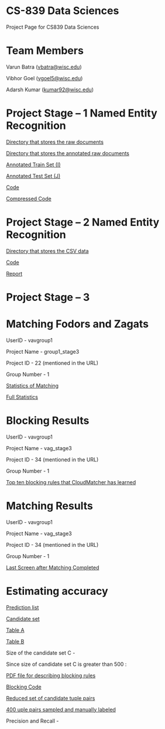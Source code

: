 # CS-839 Data Sciences
  Project Page for CS839 Data Sciences
  
# Team Members
  Varun Batra (vbatra@wisc.edu)
 
  Vibhor Goel (vgoel5@wisc.edu)
  
  Adarsh Kumar (kumar92@wisc.edu)
  
# Project Stage – 1 Named Entity Recognition
  
  [Directory that stores the raw documents ](https://github.com/batravarun125/CS839-Data-Science/tree/master/data/raw_copy)

  [Directory that stores the annotated raw documents ](https://github.com/batravarun125/CS839-Data-Science/tree/master/data/raw_limited_annotated)

  [Annotated Train Set (I) ](https://github.com/batravarun125/CS839-Data-Science/tree/master/dev_data)
  
  [Annotated Test Set (J) ](https://github.com/batravarun125/CS839-Data-Science/tree/master/test_data)
  
  [Code ](https://github.com/batravarun125/CS839-Data-Science)
  
  [Compressed Code ](https://github.com/batravarun125/CS839-Data-Science/blob/master/Stage1.zip)
  
  


# Project Stage – 2 Named Entity Recognition
  [Directory that stores the CSV data ](https://github.com/batravarun125/CS839-Data-Science/tree/master/Stage2/MyData)

  [Code ](https://github.com/batravarun125/CS839-Data-Science/tree/master/Stage2/Code)

  [Report ](https://github.com/batravarun125/CS839-Data-Science/blob/master/Stage2/Report_Stage-2.pdf)
 
  
# Project Stage – 3 

# Matching Fodors and Zagats

UserID - vavgroup1

Project Name - group1_stage3

Project ID - 22 (mentioned in the URL)

Group Number - 1

 [ Statistics of Matching ](https://github.com/batravarun125/CS839-Data-Science/blob/master/Stage3/cloudmatcher_SS.pdf)
 
 [ Full Statistics ](https://github.com/batravarun125/CS839-Data-Science/blob/master/Stage3/group1stage3_al_ds)
 


# Blocking Results

UserID - vavgroup1

Project Name - 	vag_stage3

Project ID - 34 (mentioned in the URL)

Group Number - 1

 [ Top ten blocking rules that CloudMatcher has learned ](https://github.com/batravarun125/CS839-Data-Science/blob/master/Stage3/MyBockingFinal.pdf)
 

# Matching Results

UserID - vavgroup1

Project Name - 	vag_stage3

Project ID - 34 (mentioned in the URL)

Group Number - 1

 [ Last Screen after Matching Completed ](https://github.com/batravarun125/CS839-Data-Science/blob/master/Stage3/MatchingPDF.pdf)
 
 # Estimating accuracy

[Prediction list]()

[Candidate set]()

[Table A]()

[Table B]()

Size of the candidate set C - 

Since size of candidate set C is greater than 500 :

[PDF file for describing blocking rules]()

[Blocking Code]()

[Reduced set of candidate tuple pairs]()

[400 uple pairs sampled and manually labeled]()

Precision and Recall - 


